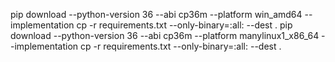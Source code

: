 pip download  --python-version 36 --abi cp36m --platform win_amd64 --implementation cp  -r requirements.txt --only-binary=:all: --dest .
pip download  --python-version 36 --abi cp36m --platform manylinux1_x86_64 --implementation cp  -r requirements.txt --only-binary=:all: --dest .
